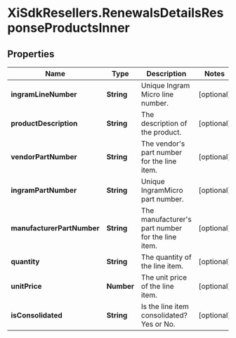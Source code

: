 # XiSdkResellers.RenewalsDetailsResponseProductsInner

## Properties

Name | Type | Description | Notes
------------ | ------------- | ------------- | -------------
**ingramLineNumber** | **String** | Unique Ingram Micro line number. | [optional] 
**productDescription** | **String** | The description of the product. | [optional] 
**vendorPartNumber** | **String** | The vendor&#39;s part number for the line item. | [optional] 
**ingramPartNumber** | **String** | Unique IngramMicro part number. | [optional] 
**manufacturerPartNumber** | **String** | The manufacturer&#39;s part number for the line item. | [optional] 
**quantity** | **String** | The quantity of the line item. | [optional] 
**unitPrice** | **Number** | The unit price of the line item. | [optional] 
**isConsolidated** | **String** | Is the line item consolidated? Yes or No. | [optional] 


